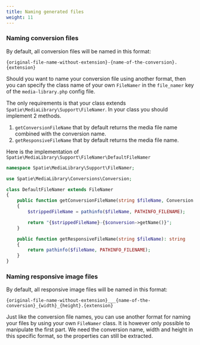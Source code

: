 ```yaml
---
title: Naming generated files
weight: 11
---
```


### Naming conversion files

By default, all conversion files will be named in this format:

```
{original-file-name-without-extension}-{name-of-the-conversion}.{extension}
```

Should you want to name your conversion file using another format,
then you can specify the class name of your own `FileNamer` in the `file_namer` key
of the `media-library.php` config file.

The only requirements is that your class extends `Spatie\MediaLibrary\Support\FileNamer`.
In your class you should implement 2 methods.
1. `getConversionFileName` that by default returns the media file name combined with the conversion name.
2. `getResponsiveFileName` that by default returns the media file name.

Here is the implementation of `Spatie\MediaLibrary\Support\FileNamer\DefaultFileNamer`

```php
namespace Spatie\MediaLibrary\Support\FileNamer;

use Spatie\MediaLibrary\Conversions\Conversion;

class DefaultFileNamer extends FileNamer
{
    public function getConversionFileName(string $fileName, Conversion $conversion): string
    {
        $strippedFileName = pathinfo($fileName, PATHINFO_FILENAME);

        return "{$strippedFileName}-{$conversion->getName()}";
    }

    public function getResponsiveFileName(string $fileName): string
    {
        return pathinfo($fileName, PATHINFO_FILENAME);
    }
}

```

### Naming responsive image files

By default, all responsive image files will be named in this format:

```
{original-file-name-without-extension}___{name-of-the-conversion}_{width}_{height}.{extension}
```

Just like the conversion file names, you can use another format for naming your files
by using your own `FileNamer` class.
It is however only possible to manipulate the first part.
We need the conversion name, width and height in this specific format, so the properties can still be extracted.
